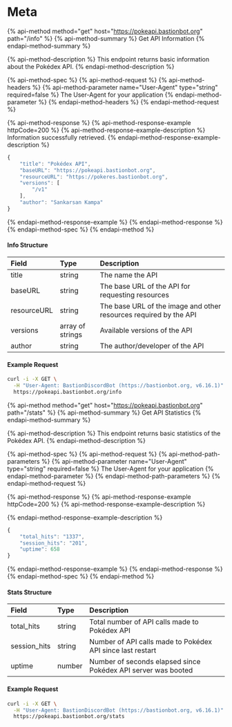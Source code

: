 # Meta

{% api-method method="get" host="https://pokeapi.bastionbot.org" path="/info" %}
{% api-method-summary %}
Get API Information
{% endapi-method-summary %}

{% api-method-description %}
This endpoint returns basic information about the Pokédex API.
{% endapi-method-description %}

{% api-method-spec %}
{% api-method-request %}
{% api-method-headers %}
{% api-method-parameter name="User-Agent" type="string" required=false %}
The User-Agent for your application
{% endapi-method-parameter %}
{% endapi-method-headers %}
{% endapi-method-request %}

{% api-method-response %}
{% api-method-response-example httpCode=200 %}
{% api-method-response-example-description %}
Information successfully retrieved.
{% endapi-method-response-example-description %}

```javascript
{
    "title": "Pokédex API",
    "baseURL": "https://pokeapi.bastionbot.org",
    "resourceURL": "https://pokeres.bastionbot.org",
    "versions": [
        "/v1"
    ],
    "author": "Sankarsan Kampa"
}
```
{% endapi-method-response-example %}
{% endapi-method-response %}
{% endapi-method-spec %}
{% endapi-method %}

#### Info Structure

| Field | Type | Description |
| :--- | :--- | :--- |
| title | string | The name the API |
| baseURL | string | The base URL of the API for requesting resources |
| resourceURL | string | The base URL of the image and other resources required by the API |
| versions | array of strings | Available versions of the API |
| author | string | The author/developer of the API |

#### Example Request

```bash
curl -i -X GET \
  -H "User-Agent: BastionDiscordBot (https://bastionbot.org, v6.16.1)" \
  https://pokeapi.bastionbot.org/info
```

{% api-method method="get" host="https://pokeapi.bastionbot.org" path="/stats" %}
{% api-method-summary %}
Get API Statistics
{% endapi-method-summary %}

{% api-method-description %}
This endpoint returns basic statistics of the Pokédex API.
{% endapi-method-description %}

{% api-method-spec %}
{% api-method-request %}
{% api-method-path-parameters %}
{% api-method-parameter name="User-Agent" type="string" required=false %}
The User-Agent for your application
{% endapi-method-parameter %}
{% endapi-method-path-parameters %}
{% endapi-method-request %}

{% api-method-response %}
{% api-method-response-example httpCode=200 %}
{% api-method-response-example-description %}

{% endapi-method-response-example-description %}

```javascript
{
    "total_hits": "1337",
    "session_hits": "201",
    "uptime": 658
}
```
{% endapi-method-response-example %}
{% endapi-method-response %}
{% endapi-method-spec %}
{% endapi-method %}

#### Stats Structure

| Field | Type | Description |
| :--- | :--- | :--- |
|  total\_hits | string | Total number of API calls made to Pokédex API |
|  session\_hits | string | Number of API calls made to Pokédex API since last restart |
| uptime | number | Number of seconds elapsed since Pokédex API server was booted |

#### Example Request

```bash
curl -i -X GET \
  -H "User-Agent: BastionDiscordBot (https://bastionbot.org, v6.16.1)" \
  https://pokeapi.bastionbot.org/stats
```

